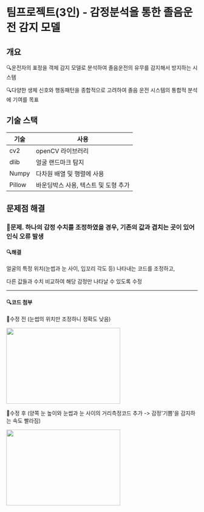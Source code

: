 # 팀프로젝트(3인) - 감정분석을 통한 졸음운전 감지 모델

## 개요
🔍운전자의 표정을 객체 감지 모델로 분석하여 졸음운전의 유무를 감지해서 방지하는 시스템

🔍다양한 생체 신호와 행동패턴을 종합적으로 고려하여 졸음 운전 시스템의 통합적 분석에 기여를 목표

## 기술 스택
|기술|사용|
|-----|-------|
|cv2|openCV 라이브러리|
|dlib|얼굴 랜드마크 탐지|
|Numpy|다차원 배열 및 행렬에 사용|
|Pillow|바운딩박스 사용, 텍스트 및 도형 추가|

## 문제점 해결
### 📝문제. 하나의 감정 수치를 조정하였을 경우, 기존의 값과 겹치는 곳이 있어 인식 오류 발생

#### 🔍해결
얼굴의 특정 위치(눈썹과 눈 사이, 입꼬리 각도 등) 나타내는 코드를 조정하고,

다른 값들과 수치 비교하여 해당 감정만 나타날 수 있도록 수정

-----------------------------
#### 🔍코드 첨부

  🔹수정 전 (눈썹의 위치만 조정하니 정확도 낮음)
     
<img src = "https://github.com/user-attachments/assets/8d9ca092-f224-4671-94d4-40cf20d1580b" width="300" height="200">

  🔹수정 후 (양쪽 눈 높이와 눈썹과 눈 사이의 거리측정코드 추가 -> 감정'기쁨'을 감지하는 속도 빨라짐)

<img src = "https://github.com/user-attachments/assets/a191e800-5b6c-4521-b525-c5c361835a0b" width="300" height="200">


   
